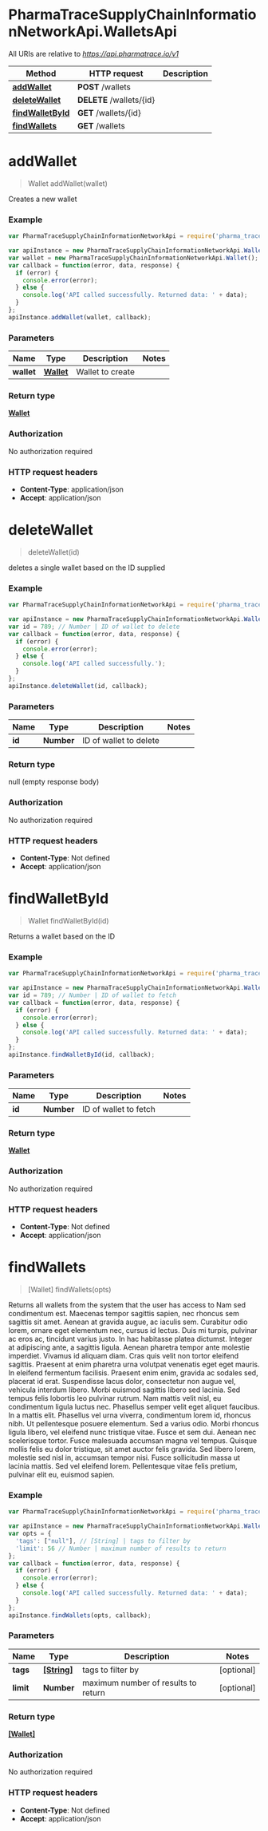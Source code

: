 # PharmaTraceSupplyChainInformationNetworkApi.WalletsApi

All URIs are relative to *https://api.pharmatrace.io/v1*

Method | HTTP request | Description
------------- | ------------- | -------------
[**addWallet**](WalletsApi.md#addWallet) | **POST** /wallets | 
[**deleteWallet**](WalletsApi.md#deleteWallet) | **DELETE** /wallets/{id} | 
[**findWalletById**](WalletsApi.md#findWalletById) | **GET** /wallets/{id} | 
[**findWallets**](WalletsApi.md#findWallets) | **GET** /wallets | 


<a name="addWallet"></a>
# **addWallet**
> Wallet addWallet(wallet)



Creates a new wallet

### Example
```javascript
var PharmaTraceSupplyChainInformationNetworkApi = require('pharma_trace_supply_chain_information_network_api');

var apiInstance = new PharmaTraceSupplyChainInformationNetworkApi.WalletsApi();
var wallet = new PharmaTraceSupplyChainInformationNetworkApi.Wallet(); // Wallet | Wallet to create
var callback = function(error, data, response) {
  if (error) {
    console.error(error);
  } else {
    console.log('API called successfully. Returned data: ' + data);
  }
};
apiInstance.addWallet(wallet, callback);
```

### Parameters

Name | Type | Description  | Notes
------------- | ------------- | ------------- | -------------
 **wallet** | [**Wallet**](Wallet.md)| Wallet to create | 

### Return type

[**Wallet**](Wallet.md)

### Authorization

No authorization required

### HTTP request headers

 - **Content-Type**: application/json
 - **Accept**: application/json

<a name="deleteWallet"></a>
# **deleteWallet**
> deleteWallet(id)



deletes a single wallet based on the ID supplied

### Example
```javascript
var PharmaTraceSupplyChainInformationNetworkApi = require('pharma_trace_supply_chain_information_network_api');

var apiInstance = new PharmaTraceSupplyChainInformationNetworkApi.WalletsApi();
var id = 789; // Number | ID of wallet to delete
var callback = function(error, data, response) {
  if (error) {
    console.error(error);
  } else {
    console.log('API called successfully.');
  }
};
apiInstance.deleteWallet(id, callback);
```

### Parameters

Name | Type | Description  | Notes
------------- | ------------- | ------------- | -------------
 **id** | **Number**| ID of wallet to delete | 

### Return type

null (empty response body)

### Authorization

No authorization required

### HTTP request headers

 - **Content-Type**: Not defined
 - **Accept**: application/json

<a name="findWalletById"></a>
# **findWalletById**
> Wallet findWalletById(id)



Returns a wallet based on the ID

### Example
```javascript
var PharmaTraceSupplyChainInformationNetworkApi = require('pharma_trace_supply_chain_information_network_api');

var apiInstance = new PharmaTraceSupplyChainInformationNetworkApi.WalletsApi();
var id = 789; // Number | ID of wallet to fetch
var callback = function(error, data, response) {
  if (error) {
    console.error(error);
  } else {
    console.log('API called successfully. Returned data: ' + data);
  }
};
apiInstance.findWalletById(id, callback);
```

### Parameters

Name | Type | Description  | Notes
------------- | ------------- | ------------- | -------------
 **id** | **Number**| ID of wallet to fetch | 

### Return type

[**Wallet**](Wallet.md)

### Authorization

No authorization required

### HTTP request headers

 - **Content-Type**: Not defined
 - **Accept**: application/json

<a name="findWallets"></a>
# **findWallets**
> [Wallet] findWallets(opts)



Returns all wallets from the system that the user has access to Nam sed condimentum est. Maecenas tempor sagittis sapien, nec rhoncus sem sagittis sit amet. Aenean at gravida augue, ac iaculis sem. Curabitur odio lorem, ornare eget elementum nec, cursus id lectus. Duis mi turpis, pulvinar ac eros ac, tincidunt varius justo. In hac habitasse platea dictumst. Integer at adipiscing ante, a sagittis ligula. Aenean pharetra tempor ante molestie imperdiet. Vivamus id aliquam diam. Cras quis velit non tortor eleifend sagittis. Praesent at enim pharetra urna volutpat venenatis eget eget mauris. In eleifend fermentum facilisis. Praesent enim enim, gravida ac sodales sed, placerat id erat. Suspendisse lacus dolor, consectetur non augue vel, vehicula interdum libero. Morbi euismod sagittis libero sed lacinia.  Sed tempus felis lobortis leo pulvinar rutrum. Nam mattis velit nisl, eu condimentum ligula luctus nec. Phasellus semper velit eget aliquet faucibus. In a mattis elit. Phasellus vel urna viverra, condimentum lorem id, rhoncus nibh. Ut pellentesque posuere elementum. Sed a varius odio. Morbi rhoncus ligula libero, vel eleifend nunc tristique vitae. Fusce et sem dui. Aenean nec scelerisque tortor. Fusce malesuada accumsan magna vel tempus. Quisque mollis felis eu dolor tristique, sit amet auctor felis gravida. Sed libero lorem, molestie sed nisl in, accumsan tempor nisi. Fusce sollicitudin massa ut lacinia mattis. Sed vel eleifend lorem. Pellentesque vitae felis pretium, pulvinar elit eu, euismod sapien. 

### Example
```javascript
var PharmaTraceSupplyChainInformationNetworkApi = require('pharma_trace_supply_chain_information_network_api');

var apiInstance = new PharmaTraceSupplyChainInformationNetworkApi.WalletsApi();
var opts = {
  'tags': ["null"], // [String] | tags to filter by
  'limit': 56 // Number | maximum number of results to return
};
var callback = function(error, data, response) {
  if (error) {
    console.error(error);
  } else {
    console.log('API called successfully. Returned data: ' + data);
  }
};
apiInstance.findWallets(opts, callback);
```

### Parameters

Name | Type | Description  | Notes
------------- | ------------- | ------------- | -------------
 **tags** | [**[String]**](String.md)| tags to filter by | [optional] 
 **limit** | **Number**| maximum number of results to return | [optional] 

### Return type

[**[Wallet]**](Wallet.md)

### Authorization

No authorization required

### HTTP request headers

 - **Content-Type**: Not defined
 - **Accept**: application/json

